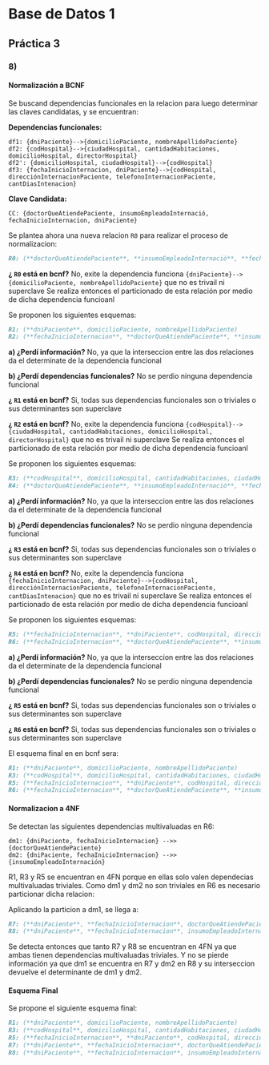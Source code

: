 # Base de Datos 1
## Práctica 3
### 8)

#### Normalización a BCNF

Se buscand dependencias funcionales en la relacion para luego determinar las claves candidatas, y se encuentran:

**Dependencias funcionales:**
```
df1: {dniPaciente}-->{domicilioPaciente, nombreApellidoPaciente}
df2: {codHospital}-->{ciudadHospital, cantidadHabitaciones, domicilioHospital, directorHospital}
df2': {domicilioHospital, ciudadHospital}-->{codHospital}
df3: {fechaInicioInternacion, dniPaciente}-->{codHospital, direcciónInternacionPaciente, telefonoInternacionPaciente, cantDiasIntenacion}
```
**Clave Candidata:**
```
CC: {doctorQueAtiendePaciente, insumoEmpleadoInternació, fechaInicioInternacion, dniPaciente}
```

Se plantea ahora una nueva relacion  `R0`  para realizar el proceso de normalizacion:

```markdown
R0: (**doctorQueAtiendePaciente**, **insumoEmpleadoInternació**, **fechaInicioInternacion**, **dniPaciente**, cantidadHabitaciones, domicilioPaciente, codHospital, nombreApellidoPaciente, telefonoInternacionPaciente, domicilioHospital, directorHospital, ciudadHospital, cantDiasIntenacion, direcciónInternacionPaciente)
```

**¿ `R0`  está en bcnf?**
No, exite la dependencia funciona `{dniPaciente}-->{domicilioPaciente, nombreApellidoPaciente}` que no es trivail ni superclave
Se realiza entonces el particionado de esta relación por medio de dicha dependencia funcioanl

Se proponen los siguientes esquemas:


```markdown
R1: (**dniPaciente**, domicilioPaciente, nombreApellidoPaciente)
R2: (**fechaInicioInternacion**, **doctorQueAtiendePaciente**, **insumoEmpleadoInternació**, **dniPaciente**, cantidadHabitaciones, codHospital, telefonoInternacionPaciente, domicilioHospital, directorHospital, ciudadHospital, cantDiasIntenacion, direcciónInternacionPaciente)
```


**a) ¿Perdí información?**
No, ya que la interseccion entre las dos relaciones da el determinate de la dependencia funcional

**b) ¿Perdí dependencias funcionales?**
No se perdio ninguna dependencia funcional


**¿ `R1`  está en bcnf?**
Si, todas sus dependencias funcionales son o triviales o sus determinantes son superclave


**¿ `R2`  está en bcnf?**
No, exite la dependencia funciona `{codHospital}-->{ciudadHospital, cantidadHabitaciones, domicilioHospital, directorHospital}` que no es trivail ni superclave
Se realiza entonces el particionado de esta relación por medio de dicha dependencia funcioanl

Se proponen los siguientes esquemas:


```markdown
R3: (**codHospital**, domicilioHospital, cantidadHabitaciones, ciudadHospital, directorHospital)
R4: (**doctorQueAtiendePaciente**, **insumoEmpleadoInternació**, **fechaInicioInternacion**, **dniPaciente**, codHospital, direcciónInternacionPaciente, telefonoInternacionPaciente, cantDiasIntenacion)
```


**a) ¿Perdí información?**
No, ya que la interseccion entre las dos relaciones da el determinate de la dependencia funcional

**b) ¿Perdí dependencias funcionales?**
No se perdio ninguna dependencia funcional


**¿ `R3`  está en bcnf?**
Si, todas sus dependencias funcionales son o triviales o sus determinantes son superclave


**¿ `R4`  está en bcnf?**
No, exite la dependencia funciona `{fechaInicioInternacion, dniPaciente}-->{codHospital, direcciónInternacionPaciente, telefonoInternacionPaciente, cantDiasIntenacion}` que no es trivail ni superclave
Se realiza entonces el particionado de esta relación por medio de dicha dependencia funcioanl

Se proponen los siguientes esquemas:


```markdown
R5: (**fechaInicioInternacion**, **dniPaciente**, codHospital, direcciónInternacionPaciente, telefonoInternacionPaciente, cantDiasIntenacion)
R6: (**fechaInicioInternacion**, **doctorQueAtiendePaciente**, **insumoEmpleadoInternació**, **dniPaciente**)
```


**a) ¿Perdí información?**
No, ya que la interseccion entre las dos relaciones da el determinate de la dependencia funcional

**b) ¿Perdí dependencias funcionales?**
No se perdio ninguna dependencia funcional


**¿ `R5`  está en bcnf?**
Si, todas sus dependencias funcionales son o triviales o sus determinantes son superclave


**¿ `R6`  está en bcnf?**
Si, todas sus dependencias funcionales son o triviales o sus determinantes son superclave


El esquema final en en bcnf sera:


```markdown
R1: (**dniPaciente**, domicilioPaciente, nombreApellidoPaciente)
R3: (**codHospital**, domicilioHospital, cantidadHabitaciones, ciudadHospital, directorHospital)
R5: (**fechaInicioInternacion**, **dniPaciente**, codHospital, direcciónInternacionPaciente, telefonoInternacionPaciente, cantDiasIntenacion)
R6: (**fechaInicioInternacion**, **doctorQueAtiendePaciente**, **insumoEmpleadoInternació**, **dniPaciente**)
```

#### Normalizacion a 4NF

Se detectan las siguientes dependencias multivaluadas en R6:

```
dm1: {dniPaciente, fechaInicioInternacion} -->> {doctorQueAtiendePaciente}
dm2: {dniPaciente, fechaInicioInternacion} -->> {insumoEmpleadoInternación}
```

R1, R3 y R5 se encuentran en 4FN porque en ellas solo valen dependecias multivaluadas triviales. Como dm1 y dm2 no son triviales en R6 es necesario particionar dicha relacion:



Aplicando la particion a dm1, se llega a:

```markdown
R7: (**dniPaciente**, **fechaInicioInternacion**, doctorQueAtiendePaciente)
R8: (**dniPaciente**, **fechaInicioInternacion**, insumoEmpleadoInternación)
```

Se detecta entonces que tanto R7 y R8 se encuentran en 4FN ya que ambas tienen dependencias multivaluadas triviales. Y no se pierde información ya que dm1 se encuentra en R7 y dm2 en R8 y su interseccion devuelve el determinante de dm1 y dm2.



#### Esquema Final

Se propone el siguiente esquema final:

```markdown
R1: (**dniPaciente**, domicilioPaciente, nombreApellidoPaciente)
R3: (**codHospital**, domicilioHospital, cantidadHabitaciones, ciudadHospital, directorHospital)
R5: (**fechaInicioInternacion**, **dniPaciente**, codHospital, direcciónInternacionPaciente, telefonoInternacionPaciente, cantDiasIntenacion)
R7: (**dniPaciente**, **fechaInicioInternacion**, doctorQueAtiendePaciente)
R8: (**dniPaciente**, **fechaInicioInternacion**, insumoEmpleadoInternación)
```